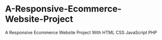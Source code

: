 # A-Responsive-Ecommerce-Website-Project
A Responsive Ecommerce Website Project With HTML CSS JavaScript PHP


